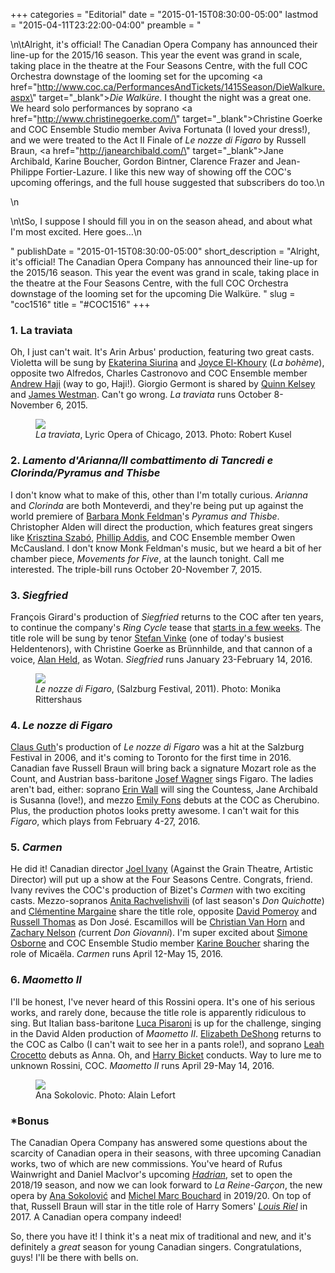 +++
categories = "Editorial"
date = "2015-01-15T08:30:00-05:00"
lastmod = "2015-04-11T23:22:00-04:00"
preamble = "<p>\n\tAlright, it's official! The Canadian Opera Company has announced their line-up for the 2015/16 season. This year the event was grand in scale, taking place in the theatre at the Four Seasons Centre, with the full COC Orchestra downstage of the looming set for the upcoming <a href=\"http://www.coc.ca/PerformancesAndTickets/1415Season/DieWalkure.aspx\" target=\"_blank\"><em>Die Walküre</em></a>. I thought the night was a great one. We heard solo performances by soprano <a href=\"http://www.christinegoerke.com/\" target=\"_blank\">Christine Goerke</a> and COC Ensemble Studio member Aviva Fortunata (I loved your dress!), and we were treated to the Act II Finale of <em>Le nozze di Figaro</em> by Russell Braun, <a href=\"http://janearchibald.com/\" target=\"_blank\">Jane Archibald</a>, Karine Boucher, Gordon Bintner, Clarence Frazer and Jean-Philippe Fortier-Lazure. I like this new way of showing off the COC's upcoming offerings, and the full house suggested that subscribers do too.\n</p>\n<p>\n\tSo, I suppose I should fill you in on the season ahead, and about what I'm most excited. Here goes…\n</p>"
publishDate = "2015-01-15T08:30:00-05:00"
short_description = "Alright, it's official! The Canadian Opera Company has announced their line-up for the 2015/16 season. This year the event was grand in scale, taking place in the theatre at the Four Seasons Centre, with the full COC Orchestra downstage of the looming set for the upcoming Die Walküre. "
slug = "coc1516"
title = "#COC1516"
+++

<h3>1. La traviata<br>
</h3>
<p>
	Oh, I just can't wait. It's Arin Arbus' production, featuring two great casts. Violetta will be sung by <a href="http://ekaterinasiurina.com/" target="_blank">Ekaterina Siurina</a> and <a href="http://joyceelkhoury.com/site/" target="_blank">Joyce El-Khoury</a> (<em>La bohème</em>), opposite two Alfredos, Charles Castronovo and COC Ensemble member <a href="http://www.andrewhaji.com/" target="_blank">Andrew Haji</a> (way to go, Haji!). Giorgio Germont is shared by <a href="http://www.quinnkelsey.com/bio_new.asp" target="_blank">Quinn Kelsey</a> and <a href="http://jameswestman.com/" target="_blank">James Westman</a>. Can't go wrong. <em>La traviata</em> runs October 8-November 6, 2015.
</p>
<figure data-type="image"><a href="/webhook-uploads/1428808659089/Traviata-RK-0243.jpg"><img data-resize-src="http://lh3.googleusercontent.com/bFWTBKiAQQTq5ral8HlP2Ko5RipDMK6IAFhlyj_-DWltYQOJqWqQNYMNMgT3xlpO2gaMB9dkSvWhbvBwzSYjOGiWE4wv" src="http://lh3.googleusercontent.com/bFWTBKiAQQTq5ral8HlP2Ko5RipDMK6IAFhlyj_-DWltYQOJqWqQNYMNMgT3xlpO2gaMB9dkSvWhbvBwzSYjOGiWE4wv=s1200"></a><figcaption><em>La traviata</em>, Lyric Opera of Chicago, 2013. Photo: Robert Kusel</figcaption></figure>
<h3></h3>
<h3>2. <em>Lamento d'Arianna/Il combattimento di Tancredi e Clorinda/Pyramus and Thisbe</em></h3>
<p>
	I don't know what to make of this, other than I'm totally curious. <em>Arianna</em> and <em>Clorinda</em> are both Monteverdi, and they're being put up against the world premiere of <a href="http://www.musiccentre.ca/node/37412/showcase" target="_blank">Barbara Monk Feldman</a>'s <em>Pyramus and Thisbe</em>. Christopher Alden will direct the production, which features great singers like <a href="http://www.krisztinaszabo.com/" target="_blank">Krisztina Szabó</a>, <a href="http://www.phillipaddis.com/" target="_blank">Phillip Addis</a>, and COC Ensemble member Owen McCausland. I don't know Monk Feldman's music, but we heard a bit of her chamber piece, <em>Movements for Five</em>, at the launch tonight. Call me interested. The triple-bill runs October 20-November 7, 2015.
</p>
<h3>3. <em>Siegfried</em></h3>
<p>
	François Girard's production of <em>Siegfried</em> returns to the COC after ten years, to continue the company's <em>Ring Cycle</em> tease that <a href="http://www.coc.ca/PerformancesAndTickets/1415Season/DieWalkure.aspx" target="_blank">starts in a few weeks</a>. The title role will be sung by tenor <a href="http://operabase.com/a/Stefan_Vinke/16105" target="_blank">Stefan Vinke</a> (one of today's busiest Heldentenors), with Christine Goerke as Brünnhilde, and that cannon of a voice, <a href="http://www.alanheld.com/" target="_blank">Alan Held</a>, as Wotan. <em>Siegfried</em> runs January 23-February 14, 2016.
</p>
<figure data-type="image"><a href="/webhook-uploads/1428808716673/Figaro-7861_Fotor.jpg"><img data-resize-src="http://lh3.googleusercontent.com/2N89cPTAvl31oI9nriiqL3vKajS9xXINXPjLtCw7l-3sBtJv4rtOW1HKmVNgXXFjAikCGGNxxFmx6borteX2aOiOMJ-o" src="http://lh3.googleusercontent.com/2N89cPTAvl31oI9nriiqL3vKajS9xXINXPjLtCw7l-3sBtJv4rtOW1HKmVNgXXFjAikCGGNxxFmx6borteX2aOiOMJ-o=s1200"></a><figcaption><em>Le nozze di Figaro</em>, (Salzburg Festival, 2011). Photo: Monika Rittershaus</figcaption></figure>
<h3></h3>
<h3>4. <em>Le nozze di Figaro</em></h3>
<p>
	<a href="http://www.deutschegrammophon.com/en/cat/0734245" target="_blank">Claus Guth</a>'s production of <em>Le nozze di</em> <em>Figaro</em> was a hit at the Salzburg Festival in 2006, and it's coming to Toronto for the first time in 2016. Canadian fave Russell Braun will bring back a signature Mozart role as the Count, and Austrian bass-baritone <a href="http://www.artistsman.com/home/kuenstler_verzeichnis/baritonbass/josef-wagner/" target="_blank">Josef Wagner</a> sings Figaro. The ladies aren't bad, either: soprano <a href="http://www.erinwall.com/" target="_blank">Erin Wall</a> will sing the Countess, Jane Archibald is Susanna (love!), and mezzo <a href="http://emilyfons.com/" target="_blank">Emily Fons</a> debuts at the COC as Cherubino. Plus, the production photos looks pretty awesome. I can't wait for this <em>Figaro</em>, which plays from February 4-27, 2016.
</p>
<h3>5. <em>Carmen</em></h3>
<p>
	He did it! Canadian director <a href="http://www.joelivany.com/index/welcome.html" target="_blank">Joel Ivany</a> (Against the Grain Theatre, Artistic Director) will put up a show at the Four Seasons Centre. Congrats, friend. Ivany revives the COC's production of Bizet's <em>Carmen </em>with two exciting casts. Mezzo-sopranos <a href="http://www.anitarachvelishvili.com/HOME.html" target="_blank">Anita Rachvelishvili</a> (of last season's <em>Don Quichotte</em>) and <a href="http://clementine.margaine.net/en/" target="_blank">Clémentine Margaine</a><i> </i>share the title role, opposite <a href="http://www.davidpomeroy.com/" target="_blank">David Pomeroy</a> and <a href="http://www.russell-thomas.com/bio.asp" target="_blank">Russell Thomas</a> as Don José. Escamillos will be <a href="http://www.christianvanhorn.com/" target="_blank">Christian Van Horn</a><em> </em>and <a href="http://www.cami.com/?webid=2402" target="_blank">Zachary Nelson</a><em> (</em>current<em> Don Giovanni</em>). I'm super excited about <a href="https://twitter.com/simoneosborne" target="_blank">Simone Osborne</a> and COC Ensemble Studio member <a href="http://karineboucher.com/" target="_blank">Karine Boucher</a> sharing the role of Micaëla. <em>Carmen</em> runs April 12-May 15, 2016.
</p>
<h3>6. <em>Maometto II</em></h3>
<p>
	I'll be honest, I've never heard of this Rossini opera. It's one of his serious works, and rarely done, because the title role is apparently ridiculous to sing. But Italian bass-baritone <a href="http://www.lucapisaroni.com/" target="_blank">Luca Pisaroni</a> is up for the challenge, singing in the David Alden production of <em>Maometto II</em>. <a href="http://www.elizabethdeshong.com/" target="_blank">Elizabeth DeShong</a> returns to the COC as Calbo (I can't wait to see her in a pants role!), and soprano <a href="https://twitter.com/leahcrocetto" target="_blank">Leah Crocetto</a> debuts as Anna. Oh, and <a href="http://www.askonasholt.co.uk/artists/conductors/harry-bicket" target="_blank">Harry Bicket</a> conducts. Way to lure me to unknown Rossini, COC. <em>Maometto II</em> runs April 29-May 14, 2016.
</p>
<figure data-type="image"><a href="/webhook-uploads/1428808792403/AnaSokolovic1_Fotor.jpg"><img data-resize-src="http://lh3.googleusercontent.com/HgLSPNg3byVVBFxK1eXIFnhK4DrZZnR_xi_Pn-Vt14GqjRYOkNzELnn7uQ1WlwrCKKPZdVTV168xD097fOfOS3N4Ib6oWg" src="http://lh3.googleusercontent.com/HgLSPNg3byVVBFxK1eXIFnhK4DrZZnR_xi_Pn-Vt14GqjRYOkNzELnn7uQ1WlwrCKKPZdVTV168xD097fOfOS3N4Ib6oWg=s1200"></a><figcaption>Ana Sokolovic. Photo: Alain Lefort</figcaption></figure>
<h3>*Bonus</h3>
<p>
	The Canadian Opera Company has answered some questions about the scarcity of Canadian opera in their seasons, with three upcoming Canadian works, two of which are new commissions. You've heard of Rufus Wainwright and Daniel MacIvor's upcoming <a href="http://www.coc.ca/PerformancesAndTickets/Hadrian.aspx" target="_blank"><i>Hadrian</i></a>, set to open the 2018/19 season, and now we can look forward to <em>La Reine-Garçon</em>, the new opera by <a href="http://www.anasokolovic.com/" target="_blank">Ana Sokolović</a> and <a href="http://www.michelmarcbouchard.com/" target="_blank">Michel Marc Bouchard</a> in 2019/20. On top of that, Russell Braun will star in the title role of Harry Somers' <a href="http://www.harrysomers.com/page5/page5.html" target="_blank"><em>Louis Riel</em></a> in 2017. A Canadian opera company indeed!
</p>
<p>
	So, there you have it! I think it's a neat mix of traditional and new, and it's definitely a <em>great</em> season for young Canadian singers. Congratulations, guys! I'll be there with bells on.
</p>
